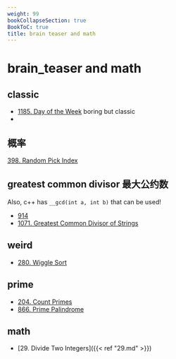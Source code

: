```yaml
---
weight: 99
bookCollapseSection: true
BookToC: true
title: brain teaser and math
---
```

#  brain_teaser and math
## classic
- [1185. Day of the Week](1185) boring but classic
- 
## 概率
[398. Random Pick Index](398)

## greatest common divisor 最大公约数
Also, c++ has `__gcd(int a, int b)` that can be used!

- [914](914)
- [1071. Greatest Common Divisor of Strings](1071)

## weird
- [280. Wiggle Sort](280)

## prime 
- [204. Count Primes](204)
- [866. Prime Palindrome](866)

## math
- [29. Divide Two Integers]({{< ref "29.md" >}})